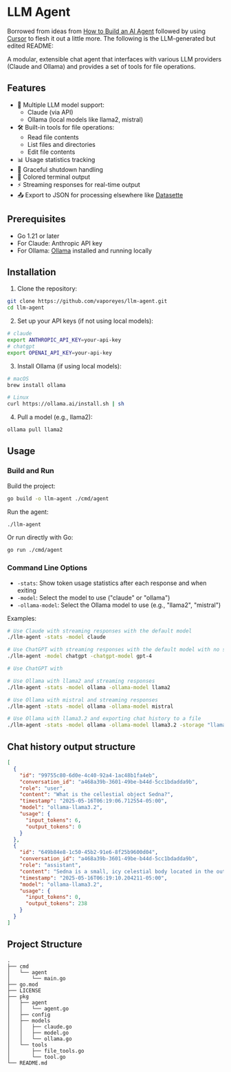 # LLM Agent

Borrowed from ideas from [How to Build an AI Agent](https://ampcode.com/how-to-build-an-agent) followed by using [Cursor](cursor.com) to flesh it out a little more. The following is the LLM-generated but edited README:

A modular, extensible chat agent that interfaces with various LLM providers (Claude and Ollama) and provides a set of tools for file operations.

## Features

- 🤖 Multiple LLM model support:
  - Claude (via API)
  - Ollama (local models like llama2, mistral)
- 🛠️ Built-in tools for file operations:
  - Read file contents
  - List files and directories
  - Edit file contents
- 📊 Usage statistics tracking
- 🔄 Graceful shutdown handling
- 🎨 Colored terminal output
- ⚡ Streaming responses for real-time output
- 📤 Export to JSON for processing elsewhere like [Datasette](https://datasette.io/)

## Prerequisites

- Go 1.21 or later
- For Claude: Anthropic API key
- For Ollama: [Ollama](https://ollama.ai) installed and running locally

## Installation

1. Clone the repository:

```bash
git clone https://github.com/vaporeyes/llm-agent.git
cd llm-agent
```

2. Set up your API keys (if not using local models):

```bash
# claude
export ANTHROPIC_API_KEY=your-api-key
# chatgpt
export OPENAI_API_KEY=your-api-key
```

3. Install Ollama (if using local models):

```bash
# macOS
brew install ollama

# Linux
curl https://ollama.ai/install.sh | sh
```

4. Pull a model (e.g., llama2):

```bash
ollama pull llama2
```

## Usage

### Build and Run

Build the project:

```bash
go build -o llm-agent ./cmd/agent
```

Run the agent:

```bash
./llm-agent
```

Or run directly with Go:

```bash
go run ./cmd/agent
```

### Command Line Options

- `-stats`: Show token usage statistics after each response and when exiting
- `-model`: Select the model to use ("claude" or "ollama")
- `-ollama-model`: Select the Ollama model to use (e.g., "llama2", "mistral")

Examples:

```bash
# Use Claude with streaming responses with the default model
./llm-agent -stats -model claude

# Use ChatGPT with streaming responses with the default model with no stats
./llm-agent -model chatgpt -chatgpt-model gpt-4

# Use ChatGPT with 

# Use Ollama with llama2 and streaming responses
./llm-agent -stats -model ollama -ollama-model llama2

# Use Ollama with mistral and streaming responses
./llm-agent -stats -model ollama -ollama-model mistral

# Use Ollama with llama3.2 and exporting chat history to a file
./llm-agent -stats -model ollama -ollama-model llama3.2 -storage "llama32
```

## Chat history output structure

```json
[
  {
    "id": "99755c80-6d0e-4c40-92a4-1ac48b1fa4eb",
    "conversation_id": "a468a39b-3601-49be-b44d-5cc1bdadda9b",
    "role": "user",
    "content": "What is the cellestial object Sedna?",
    "timestamp": "2025-05-16T06:19:06.712554-05:00",
    "model": "ollama-llama3.2",
    "usage": {
      "input_tokens": 6,
      "output_tokens": 0
    }
  },
  {
    "id": "649b84e8-1c50-45b2-91e6-8f25b9600d04",
    "conversation_id": "a468a39b-3601-49be-b44d-5cc1bdadda9b",
    "role": "assistant",
    "content": "Sedna is a small, icy celestial body located in the outer reaches of the Solar System. It was discovered on November 14, 2003, by a team of astronomers led by Mike Brown at Caltech.\n\nSedna is estimated to be about 1,000 kilometers (620 miles) in diameter and has an extremely elliptical orbit that takes it from the Oort Cloud, a region of icy bodies surrounding the Sun, to as close as 28 astronomical units (AU) from the Sun. One astronomical unit is the average distance between the Earth and the Sun.\n\nSedna's orbital period is estimated to be around 11,400 years, which means it takes the object nearly 12,000 years to complete one orbit around the Sun. This makes Sedna one of the most distant known objects in the Solar System.\n\nDespite its small size, Sedna is thought to be a significant discovery because it may be a representative of a new class of objects that were previously unknown. It's also believed to be a possible source of comets and other short-period icy bodies in the outer reaches of the Solar System.\n\nSedna was named after the Inuit goddess of sea ice and mist, Sedna, who is said to live in the outer reaches of the world. The discovery of Sedna has helped scientists better understand the outer limits of the Solar System and the origins of comets and other icy bodies that originate from the Oort Cloud.",
    "timestamp": "2025-05-16T06:19:10.204211-05:00",
    "model": "ollama-llama3.2",
    "usage": {
      "input_tokens": 0,
      "output_tokens": 238
    }
  }
]
```

## Project Structure

```text
.
├── cmd
│   └── agent
│       └── main.go
├── go.mod
├── LICENSE
├── pkg
│   ├── agent
│   │   └── agent.go
│   ├── config
│   ├── models
│   │   ├── claude.go
│   │   ├── model.go
│   │   └── ollama.go
│   └── tools
│       ├── file_tools.go
│       └── tool.go
└── README.md
```
